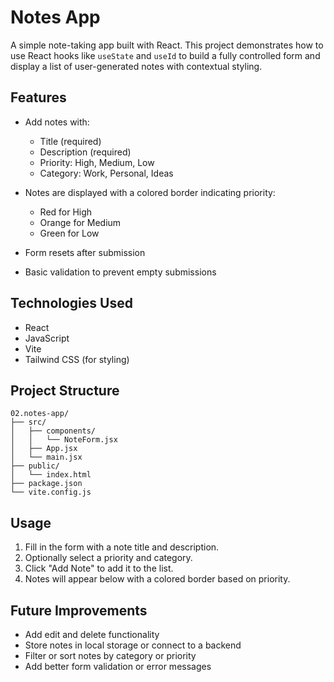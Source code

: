 # Notes App

A simple note-taking app built with React. This project demonstrates how to use React hooks like `useState` and `useId` to build a fully controlled form and display a list of user-generated notes with contextual styling.

## Features

- Add notes with:

  - Title (required)
  - Description (required)
  - Priority: High, Medium, Low
  - Category: Work, Personal, Ideas

- Notes are displayed with a colored border indicating priority:

  - Red for High
  - Orange for Medium
  - Green for Low

- Form resets after submission
- Basic validation to prevent empty submissions

## Technologies Used

- React
- JavaScript
- Vite
- Tailwind CSS (for styling)

## Project Structure

```
02.notes-app/
├── src/
│   ├── components/
│   │   └── NoteForm.jsx
│   ├── App.jsx
│   └── main.jsx
├── public/
│   └── index.html
├── package.json
└── vite.config.js
```

## Usage

1. Fill in the form with a note title and description.
2. Optionally select a priority and category.
3. Click "Add Note" to add it to the list.
4. Notes will appear below with a colored border based on priority.

## Future Improvements

- Add edit and delete functionality
- Store notes in local storage or connect to a backend
- Filter or sort notes by category or priority
- Add better form validation or error messages
